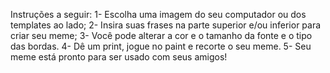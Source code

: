 Instruções a seguir:
   1- Escolha uma imagem do seu computador ou dos templates ao lado;
   2- Insira suas frases na parte superior e/ou inferior para criar seu meme;
   3- Você pode alterar a cor e o tamanho da fonte e o tipo das bordas.
   4- Dê um print, jogue no paint e recorte o seu meme.
   5- Seu meme está pronto para ser usado com seus amigos!
